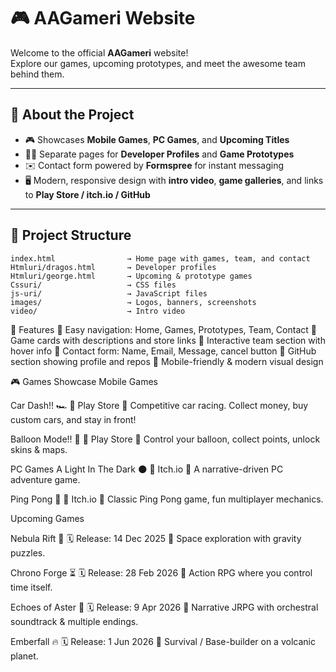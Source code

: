 # 🎮 AAGameri Website

Welcome to the official **AAGameri** website!  
Explore our games, upcoming prototypes, and meet the awesome team behind them.  

---

## 🌟 About the Project
- 🎮 Showcases **Mobile Games**, **PC Games**, and **Upcoming Titles**  
- 👨‍💻 Separate pages for **Developer Profiles** and **Game Prototypes**  
- ✉️ Contact form powered by **Formspree** for instant messaging  
- 🖥️ Modern, responsive design with **intro video**, **game galleries**, and links to **Play Store / itch.io / GitHub**  

---

## 📂 Project Structure
```text
index.html                → Home page with games, team, and contact
Htmluri/dragos.html       → Developer profiles
Htmluri/george.html       → Upcoming & prototype games
Cssuri/                   → CSS files
js-uri/                   → JavaScript files
images/                   → Logos, banners, screenshots
video/                    → Intro video
```

🚀 Features
🔹 Easy navigation: Home, Games, Prototypes, Team, Contact
🔹 Game cards with descriptions and store links
🔹 Interactive team section with hover info
🔹 Contact form: Name, Email, Message, cancel button
🔹 GitHub section showing profile and repos
🔹 Mobile-friendly & modern visual design

🎮 Games Showcase
Mobile Games

Car Dash!! 🏎️
🔗 Play Store
📝 Competitive car racing. Collect money, buy custom cars, and stay in front!

Balloon Mode!! 🎈
🔗 Play Store
📝 Control your balloon, collect points, unlock skins & maps.

PC Games
A Light In The Dark 🌑
🔗 Itch.io
📝 A narrative-driven PC adventure game.

Ping Pong 🏓
🔗 Itch.io
📝 Classic Ping Pong game, fun multiplayer mechanics.

Upcoming Games

Nebula Rift 🌌
🗓 Release: 14 Dec 2025
📝 Space exploration with gravity puzzles.

Chrono Forge ⏳
🗓 Release: 28 Feb 2026
📝 Action RPG where you control time itself.

Echoes of Aster 🌠
🗓 Release: 9 Apr 2026
📝 Narrative JRPG with orchestral soundtrack & multiple endings.

Emberfall 🔥
🗓 Release: 1 Jun 2026
📝 Survival / Base-builder on a volcanic planet.
